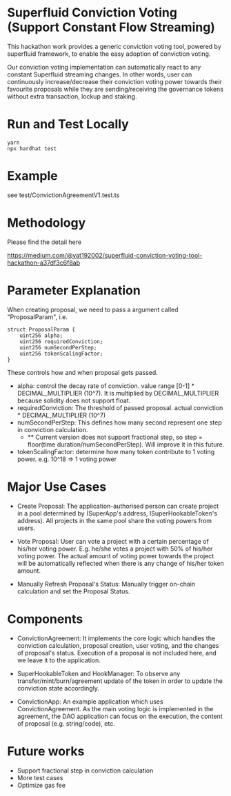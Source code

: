 # Superfluid Conviction Voting (Support Constant Flow Streaming)

This hackathon work provides a generic conviction voting tool, powered by superfluid framework, to enable the easy adoption of conviction voting. 

Our conviction voting implementation can automatically react to any constant Superfluid streaming changes. In other words, user can continuously increase/decrease their conviction voting power towards their favourite proposals while they are sending/receiving the governance tokens without extra transaction, lockup and staking.

# Run and Test Locally
```
yarn
npx hardhat test
```
# Example
see test/ConvictionAgreementV1.test.ts

# Methodology
Please find the detail here

https://medium.com/@yat192002/superfluid-conviction-voting-tool-hackathon-a37df3c6f8ab

# Parameter Explanation

When creating proposal, we need to pass a argument called "ProposalParam", i.e.
```
struct ProposalParam {
    uint256 alpha;
    uint256 requiredConviction;
    uint256 numSecondPerStep;
    uint256 tokenScalingFactor;
}
```
These controls how and when proposal gets passed.

- alpha: control the decay rate of conviction. value range [0-1]  * DECIMAL_MULTIPLIER (10^7). It is multiplied by DECIMAL_MULTIPLIER because solidity does not support float.
- requiredConviction: The threshold of passed proposal.  actual conviction * DECIMAL_MULTIPLIER (10^7)
- numSecondPerStep: This defines how many second represent one step in conviction calculation. 
  - ** Current version does not support fractional step, so step = floor(time duration/numSecondPerStep). Will improve it in this future.
- tokenScalingFactor:  determine how many token contribute to 1 voting power. e.g. 10^18 => 1 voting power

# Major Use Cases
- Create Proposal: The application-authorised person can create project in a pool determined by (SuperApp's address, ISuperHookableToken's address). All projects in the same pool share the voting powers from users.

- Vote Proposal: User can vote a project with a certain percentage of his/her voting power. E.g. he/she votes a project with 50% of his/her voting power. The actual amount of voting power towards the project will be automatically reflected when there is any change of his/her token amount.

- Manually Refresh Proposal's Status: Manually trigger on-chain calculation and set the Proposal Status.

# Components
- ConvictionAgreement: It implements the core logic which handles the conviction calculation, proposal creation, user voting, and the changes of proposal's status. Execution of a proposal is not included here, and we leave it to the application.


- SuperHookableToken and HookManager: To observe any transfer/mint/burn/agreement update of the token in order to update the conviction state accordingly.

- ConvictionApp: An example application which uses ConvictionAgreement. As the main voting logic is implemented in the agreement, the DAO application can focus on the execution, the content of proposal (e.g. string/code), etc.




# Future works
- Support fractional step in conviction calculation
- More test cases
- Optimize gas fee

